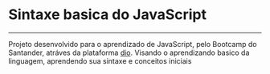 # Sintaxe basica do JavaScript
---

Projeto desenvolvido para o aprendizado de JavaScript, pelo Bootcamp do Santander, atráves da plataforma [dio](web.dio.me).
  Visando o aprendizando basico da linguagem, aprendendo sua sintaxe e conceitos iniciais
